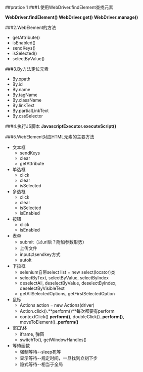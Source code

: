 ##pratice 1
###1.使用WebDriver.findElement查找元素

**WebDriver.findElement()**
**WebDriver.get()**
**WebDriver.manage()**

###2.WebElement的方法
- getAttribute()
- isEnabled()
- sendKeys()
- isSelected()
- selectByValue()

###3.By方法定位元素
- By.xpath
- By.id
- By.name
- By.tagName
- By.className
- By.linkText
- By.partialLinkText
- By.cssSelector


###4.执行JS脚本
**JavascriptExecutor.executeScript()**

###5.WebElement对应HTML元素的主要方法
- 文本框
    - sendKeys
    - clear
    - getAttribute
- 单选框
    - click
    - clear
    - isSelected
- 多选框
    - click
    - clear
    - isSelected
    - isEnabled
- 按钮
    - click
    - isEnabled
- 表单
    - submit（以url后？附加参数形势）
    - 上传文件
    - input以sendkey方式
    - autoIt
- 下拉框
    - selenium自带select list = new select(locator)类
    - selectByText, selectByValue, selectByIndex
    - deselectAll, deselectByValue, deselectByIndex, deselectByVisibleText
    - getAllSelectedOptions, getFirstSelectedOption
- 鼠标
    - Actions action = new Actions(driver)
    - Action.click().**perform()**每次都要有perform
    - contextClick().**perform()**, doubleClick()..**perform()**, moveToElement()..**perform()**
- 窗口\体
    - iframe, 弹窗
    - switchTo(), getWindowHandles()
- 等待函数
    - 强制等待--sleep死等
    - 显示等待--规定时间，一旦找到立刻下步
    - 隐式等待--相当于全局
    
 
